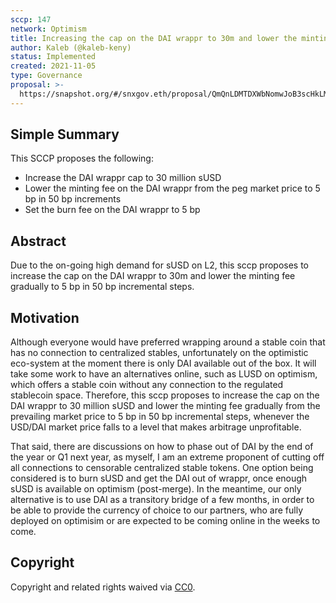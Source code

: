 ```yaml
---
sccp: 147
network: Optimism
title: Increasing the cap on the DAI wrappr to 30m and lower the minting fee on DAI to 5 bp
author: Kaleb (@kaleb-keny)
status: Implemented
created: 2021-11-05
type: Governance
proposal: >-
  https://snapshot.org/#/snxgov.eth/proposal/QmQnLDMTDXWbNomwJoB3scHkLMYPj1Dsgw9YpG5KhcvzAw
---
```


## Simple Summary

<!--"If you can't explain it simply, you don't understand it well enough." Provide a simplified and layman-accessible explanation of the SCCP.-->

This SCCP proposes the following:

- Increase the DAI wrappr cap to 30 million sUSD
- Lower the minting fee on the DAI wrappr from the peg market price to 5 bp in 50 bp increments
- Set the burn fee on the DAI wrappr to 5 bp

## Abstract

<!--A short (~200 word) description of the variable change proposed.-->

Due to the on-going high demand for sUSD on L2, this sccp proposes to increase the cap on the DAI wrappr to 30m and lower the minting fee gradually to 5 bp in 50 bp incremental steps.

## Motivation

<!--The motivation is critical for SCCPs that want to update variables within Synthetix. It should clearly explain why the existing variable is not incentive aligned. SCCP submissions without sufficient motivation may be rejected outright.-->

Although everyone would have preferred wrapping around a stable coin that has no connection to centralized stables, unfortunately on the optimistic eco-system at the moment there is only DAI available out of the box. It will take some work to have an alternatives online, such as LUSD on optimism, which offers a stable coin without any connection to the regulated stablecoin space. Therefore, this sccp proposes to increase the cap on the DAI wrappr to 30 million sUSD and lower the minting fee gradually from the prevailing market price to 5 bp in 50 bp incremental steps, whenever the USD/DAI market price falls to a level that makes arbitrage unprofitable.

That said, there are discussions on how to phase out of DAI by the end of the year or Q1 next year, as myself, I am an extreme proponent of cutting off all connections to censorable centralized stable tokens. One option being considered is to burn sUSD and get the DAI out of wrappr, once enough sUSD is available on optimism (post-merge). In the meantime, our only alternative is to use DAI as a transitory bridge of a few months, in order to be able to provide the currency of choice to our partners, who are fully deployed on optimisim or are expected to be coming online in the weeks to come.

## Copyright

Copyright and related rights waived via [CC0](https://creativecommons.org/publicdomain/zero/1.0/).
